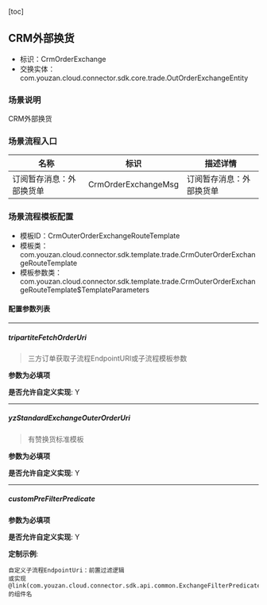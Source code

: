[toc]

## CRM外部换货
- 标识：CrmOrderExchange
- 交换实体：com.youzan.cloud.connector.sdk.core.trade.OutOrderExchangeEntity
### 场景说明
CRM外部换货
### 场景流程入口

名称 | 标识 | 描述详情
---|---|---
订阅暂存消息：外部换货单 | CrmOrderExchangeMsg | 订阅暂存消息：外部换货单

### 场景流程模板配置
- 模板ID：CrmOuterOrderExchangeRouteTemplate
- 模板类：com.youzan.cloud.connector.sdk.template.trade.CrmOuterOrderExchangeRouteTemplate
- 模板参数类：com.youzan.cloud.connector.sdk.template.trade.CrmOuterOrderExchangeRouteTemplate$TemplateParameters

#### 配置参数列表

---
##### tripartiteFetchOrderUri
> 三方订单获取子流程EndpointURI或子流程模板参数

**参数为必填项**


**是否允许自定义实现**: Y

---
##### yzStandardExchangeOuterOrderUri
> 有赞换货标准模板

**参数为必填项**


**是否允许自定义实现**: Y

---
##### customPreFilterPredicate
> 

**参数为必填项**


**是否允许自定义实现**: Y


**定制示例**:
```
自定义子流程EndpointUri：前置过滤逻辑
或实现@link(com.youzan.cloud.connector.sdk.api.common.ExchangeFilterPredicate)的组件名
```

